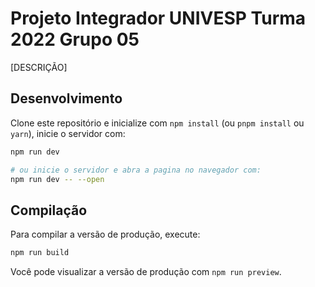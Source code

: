 # Projeto Integrador UNIVESP Turma 2022 Grupo 05

[DESCRIÇÃO]

## Desenvolvimento

Clone este repositório e inicialize com `npm install` (ou `pnpm install` ou `yarn`), inicie o servidor com:

```bash
npm run dev

# ou inicie o servidor e abra a pagina no navegador com:
npm run dev -- --open
```

## Compilação

Para compilar a versão de produção, execute:

```bash
npm run build
```

Você pode visualizar a versão de produção com `npm run preview`.
